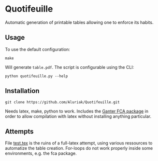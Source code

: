 # Quotifeuille
Automatic generation of printable tables allowing one to enforce its habits.


## Usage
To use the default configuration:

    make

Will generate `table.pdf`.
The script is configurable using the CLI:

    python quotifeuille.py --help


## Installation

    git clone https://github.com/Aluriak/Quotifeuille.git

Needs latex, make, python to work.
Includes the [Ganter FCA package](http://www.math.tu-dresden.de/~ganter/fca/) in order to allow compilation with latex without installing anything particular.


## Attempts
File [test.tex](test.tex) is the ruins of a full-latex attempt, using various ressources to automatize the table creation.
For-loops do not work properly inside some environments, e.g. the fca package.

